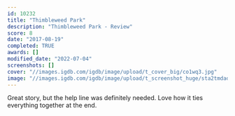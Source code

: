 ```yaml
---
id: 10232
title: "Thimbleweed Park"
description: "Thimbleweed Park - Review"
score: 8
date: "2017-08-19"
completed: TRUE
awards: []
modified_date: "2022-07-04"
screenshots: []
cover: "//images.igdb.com/igdb/image/upload/t_cover_big/co1wq3.jpg"
image: "//images.igdb.com/igdb/image/upload/t_screenshot_huge/sta2tmdadvnv1pctrzhz.jpg"
---
```

Great story, but the help line was definitely needed. Love how it ties everything together at the end.